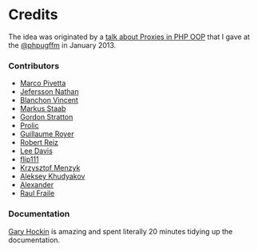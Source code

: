 # Credits

The idea was originated by a [talk about Proxies in PHP OOP](https://ocramius.github.io/presentations/proxy-pattern-in-php/) that I gave at 
the [@phpugffm](https://twitter.com/phpugffm) in January 2013.

### Contributors

- [Marco Pivetta](https://github.com/Ocramius)
- [Jefersson Nathan](https://github.com/malukenho)
- [Blanchon Vincent](https://github.com/blanchonvincent)
- [Markus Staab](https://github.com/staabm)
- [Gordon Stratton](https://github.com/gws)
- [Prolic](https://github.com/prolic)
- [Guillaume Royer](https://github.com/guilro)
- [Robert Reiz](https://github.com/reiz)
- [Lee Davis](https://github.com/leedavis81)
- [flip111](https://github.com/flip111)
- [Krzysztof Menzyk](https://github.com/krymen)
- [Aleksey Khudyakov](https://github.com/Xerkus)
- [Alexander](https://github.com/asm89)
- [Raul Fraile](https://github.com/raulfraile)

### Documentation

[Gary Hockin](https://twitter.com/GeeH) is amazing and spent literally 20 minutes tidying up the documentation.
